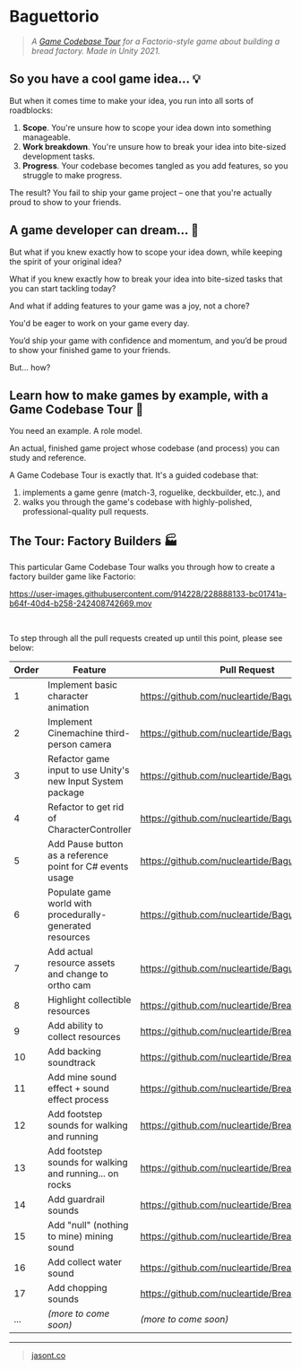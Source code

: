 # Baguettorio

> *A [Game Codebase Tour](https://jasont.co/game-codebase-tours) for a Factorio-style game about building a bread factory. Made in Unity 2021.*

## So you have a cool game idea... 💡

But when it comes time to make your idea, you run into all sorts of roadblocks:

1. **Scope**. You're unsure how to scope your idea down into something manageable.
2. **Work breakdown**. You're unsure how to break your idea into bite-sized development tasks.
3. **Progress**. Your codebase becomes tangled as you add features, so you struggle to make progress.

The result? You fail to ship your game project – one that you're actually proud to show to your friends.

## A game developer can dream... 💭

But what if you knew exactly how to scope your idea down, while keeping the spirit of your original idea?

What if you knew exactly how to break your idea into bite-sized tasks that you can start tackling today?

And what if adding features to your game was a joy, not a chore?

You'd be eager to work on your game every day.

You’d ship your game with confidence and momentum, and you’d be proud to show your finished game to your friends.

But... how?

## Learn how to make games by example, with a Game Codebase Tour 🦮

You need an example. A role model.

An actual, finished game project whose codebase (and process) you can study and reference.

A Game Codebase Tour is exactly that. It's a guided codebase that:

1. implements a game genre (match-3, roguelike, deckbuilder, etc.), and
2. walks you through the game's codebase with highly-polished, professional-quality pull requests.

## The Tour: Factory Builders 🏭

This particular Game Codebase Tour walks you through how to create a factory builder game like Factorio:

https://user-images.githubusercontent.com/914228/228888133-bc01741a-b64f-40d4-b258-242408742669.mov

<br />

To step through all the pull requests created up until this point, please see below:

Order | Feature | Pull Request
--- | --- | ---
1 | Implement basic character animation | https://github.com/nucleartide/Baguettorio/pull/25
2 | Implement Cinemachine third-person camera | https://github.com/nucleartide/Baguettorio/pull/26
3 | Refactor game input to use Unity's new Input System package | https://github.com/nucleartide/Baguettorio/pull/27
4 | Refactor to get rid of CharacterController | https://github.com/nucleartide/Baguettorio/pull/28
5 | Add Pause button as a reference point for C# events usage | https://github.com/nucleartide/Baguettorio/pull/29
6 | Populate game world with procedurally-generated resources | https://github.com/nucleartide/Baguettorio/pull/30
7 | Add actual resource assets and change to ortho cam | https://github.com/nucleartide/Baguettorio/pull/32
8 | Highlight collectible resources | https://github.com/nucleartide/Breadforge/pull/37
9 | Add ability to collect resources | https://github.com/nucleartide/Breadforge/pull/38
10 | Add backing soundtrack | https://github.com/nucleartide/Breadforge/pull/39
11 | Add mine sound effect + sound effect process | https://github.com/nucleartide/Breadforge/pull/40
12 | Add footstep sounds for walking and running | https://github.com/nucleartide/Breadforge/pull/41
13 | Add footstep sounds for walking and running... on rocks | https://github.com/nucleartide/Breadforge/pull/42
14 | Add guardrail sounds | https://github.com/nucleartide/Breadforge/pull/43
15 | Add "null" (nothing to mine) mining sound | https://github.com/nucleartide/Breadforge/pull/44
16 | Add collect water sound | https://github.com/nucleartide/Breadforge/pull/45
17 | Add chopping sounds | https://github.com/nucleartide/Breadforge/pull/46
... | *(more to come soon)* | *(more to come soon)*

---

> [jasont.co](https://jasont.co/)
